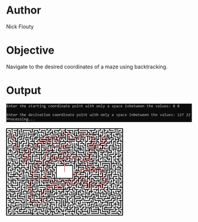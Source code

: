 # Author
Nick Flouty

# Objective
Navigate to the desired coordinates of a maze using backtracking.

# Output
![](/Capture.PNG)

![](/output.bmp "Visualization of output")
